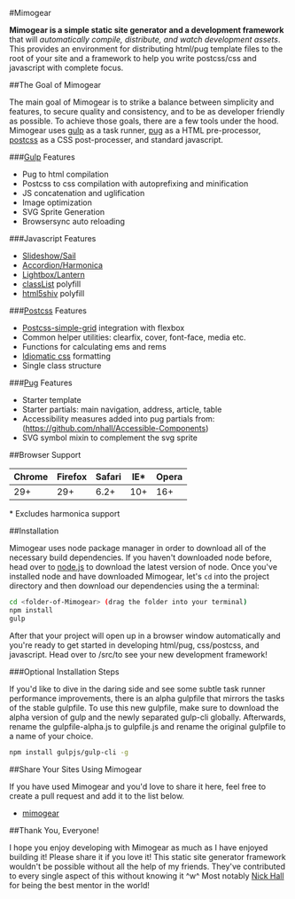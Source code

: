 #Mimogear

**Mimogear is a simple static site generator and a development framework** that will _automatically compile, distribute, and watch development assets_. This provides an environment for distributing html/pug template files to the root of your site and a framework to help you write postcss/css and javascript with complete focus.

##The Goal of Mimogear

The main goal of Mimogear is to strike a balance between simplicity and features, to secure quality and consistency, and to be as developer friendly as possible. To achieve those goals, there are a few tools under the hood. Mimogear uses [gulp](http://gulpjs.com/) as a task runner, [pug](https://pugjs.org/api/getting-started.html) as a HTML pre-processor, [postcss](http://postcss.org/) as a CSS post-processer, and standard javascript.

###[Gulp](http://gulpjs.com/) Features

* Pug to html compilation
* Postcss to css compilation with autoprefixing and minification
* JS concatenation and uglification
* Image optimization
* SVG Sprite Generation
* Browsersync auto reloading

###Javascript Features

* [Slideshow/Sail](http://codepen.io/mimoduo/pen/gabWmN)
* [Accordion/Harmonica](http://codepen.io/mimoduo/pen/epZaMq)
* [Lightbox/Lantern](http://codepen.io/mimoduo/pen/EPerjv)
* [classList](https://github.com/remy/polyfills) polyfill
* [html5shiv](https://github.com/aFarkas/html5shiv) polyfill

###[Postcss](http://postcss.org/) Features

* [Postcss-simple-grid](https://github.com/iamfrntdv/postcss-simple-grid) integration with flexbox
* Common helper utilities: clearfix, cover, font-face, media etc.
* Functions for calculating ems and rems
* [Idiomatic css](https://github.com/necolas/idiomatic-css) formatting
* Single class structure

###[Pug](https://pugjs.org/api/getting-started.html) Features

* Starter template
* Starter partials: main navigation, address, article, table
* Accessibility measures added into pug partials from: (https://github.com/nhall/Accessible-Components)
* SVG symbol mixin to complement the svg sprite

##Browser Support

| Chrome | Firefox | Safari | IE* | Opera |
|--------|---------|--------|-----|-------|
| 29+    | 29+     | 6.2+   | 10+ | 16+   |

\* Excludes harmonica support

##Installation

Mimogear uses node package manager in order to download all of the necessary build dependencies. If you haven't downloaded node before, head over to [node.js](https://nodejs.org/en/) to download the latest version of node. Once you've installed node and have downloaded Mimogear, let's `cd` into the project directory and then download our dependencies using the a terminal:

```sh
cd <folder-of-Mimogear> (drag the folder into your terminal)
npm install
gulp
```

After that your project will open up in a browser window automatically and you're ready to get started in developing html/pug, css/postcss, and javascript. Head over to /src/to see your new development framework!

###Optional Installation Steps

If you'd like to dive in the daring side and see some subtle task runner performance improvements, there is an alpha gulpfile that mirrors the tasks of the stable gulpfile. To use this new gulpfile, make sure to download the alpha version of gulp and the newly separated gulp-cli globally. Afterwards, rename the gulpfile-alpha.js to gulpfile.js and rename the original gulpfile to a name of your choice.

```sh
npm install gulpjs/gulp-cli -g
```

##Share Your Sites Using Mimogear

If you have used Mimogear and you'd love to share it here, feel free to create a pull request and add it to the list below.

* [mimogear](http://mimoduo.github.io/Mimogear/)

##Thank You, Everyone!

I hope you enjoy developing with Mimogear as much as I have enjoyed building it! Please share it if you love it! This static site generator framework wouldn't be possible without all the help of my friends. They've contributed to every single aspect of this without knowing it ^w^ Most notably [Nick Hall](https://github.com/nhall) for being the best mentor in the world!

